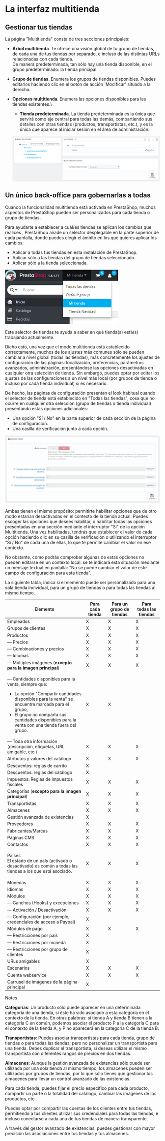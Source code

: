 # La interfaz multitienda

## Gestionar tus tiendas <a href="#lainterfazmultitienda-gestionartustiendas" id="lainterfazmultitienda-gestionartustiendas"></a>

La página "Multitienda" consta de tres secciones principales:

* **Árbol multitienda**. Te ofrece una visión global de tu grupo de tiendas, de cada una de tus tiendas por separado, e incluso de las distintas URLs relacionadas con cada tienda.\
  &#x20;De manera predeterminada, tan sólo hay una tienda disponible, en el grupo predeterminado: la tienda principal.
* **Grupo de tiendas**. Enumera los grupos de tiendas disponibles. Puedes editarlos haciendo clic en el botón de acción 'Modificar' situado a la derecha.
*   **Opciones multitienda**. Enumera las opciones disponibles para las tiendas existentes.\


    * **Tienda predeterminada**. La tienda predeterminada es la única que servirá como eje central para todas las demás, compartiendo sus detalles con otras tiendas (productos, transportistas, etc.), y es la única que aparece al iniciar sesión en el área de administración.

    ![](../../../.gitbook/assets/54887500.png)

## Un único back-office para gobernarlas a todas <a href="#lainterfazmultitienda-ununicoback-officeparagobernarlasatodas" id="lainterfazmultitienda-ununicoback-officeparagobernarlasatodas"></a>

Cuando la funcionalidad multitienda está activada en PrestaShop, muchos aspectos de PrestaShop pueden ser personalizados para cada tienda o grupo de tiendas.

Para ayudarte a establecer a cuál/es tiendas se aplican los cambios que realices , PrestaShop añade un selector desplegable en la parte superior de cada pantalla, donde puedes elegir el ámbito en los que quieres aplicar los cambios:

* Aplicar a todas tus tiendas en esta instalación de PrestaShop.
* Aplicar sólo a las tiendas del grupo de tiendas seleccionado.
* Aplicar sólo a la tienda seleccionada.&#x20;

![](../../../.gitbook/assets/54887504.png)

Este selector de tiendas te ayuda a saber en qué tienda(s) está(s) trabajando actualmente.

Dicho esto, una vez que el modo multitienda está establecido correctamente, muchos de los ajustes más comunes sólo se pueden cambiar a nivel global (todas las tiendas), más concretamente los ajustes de configuración de las páginas: localización, preferencias, parámetros avanzados, administración, presentándose las opciones desactivadas en cualquier otra selección de tienda. Sin embargo, puedes optar por editar los ajustes de las configuraciones a un nivel más local (por grupos de tienda o incluso por cada tienda individual) si es necesario.

De hecho, las páginas de configuración presentan el look habitual cuando el selector de tienda está establecido en "Todas las tiendas", cosa que no ocurre en cualquier otra selección (grupo de tiendas o tienda individual) presentando estas opciones adicionales:

* Una opción "Sí / No" en la parte superior de cada sección de la página de configuración.
* Una casilla de verificación junto a cada opción.

![](../../../.gitbook/assets/54887508.png)

Ambas tienen el mismo propósito: permitirte habilitar opciones que de otro modo estarían desactivadas en el contexto de la tienda actual. Puedes escoger las opciones que desees habilitar, o habilitar todas las opciones presentadas en una sección mediante el interruptor "Sí" de la opción Multitienda. Una vez habilitadas, tendrás que establecer el valor de cada opción haciendo clic en su casilla de verificación o utilizando el interruptor "Sí / No" de cada una de ellas, lo que te permite cambiar el valor en ese contexto.&#x20;

No obstante, como podrás comprobar algunas de estas opciones no pueden editarse en un contexto local: se te indicará esta situación mediante un mensaje textual en pantalla: "No se puede cambiar el valor de este campo de configuración para esta tienda".

La siguiente tabla, indica si el elemento puede ser personalizado para una sola tienda individual, para un grupo de tiendas o para todas las tiendas al mismo tiempo.

| Elemento                                                                                                                                                                                                                                                                          | Para cada tienda | Para un grupo de tiendas | Para todas las tiendas |
| --------------------------------------------------------------------------------------------------------------------------------------------------------------------------------------------------------------------------------------------------------------------------------- | ---------------- | ------------------------ | ---------------------- |
| Empleados                                                                                                                                                                                                                                                                         | X                | X                        | X                      |
| Grupos de clientes                                                                                                                                                                                                                                                                | X                | X                        | X                      |
| Productos                                                                                                                                                                                                                                                                         | X                | X                        | X                      |
| — Precios                                                                                                                                                                                                                                                                         | X                | X                        | X                      |
| — Combinaciones y precios                                                                                                                                                                                                                                                         | X                | X                        | X                      |
| — Idiomas                                                                                                                                                                                                                                                                         | X                | X                        | X                      |
| — Múltiples imágenes (**excepto para la imagen principal**)                                                                                                                                                                                                                       | X                | X                        | X                      |
| <p>— Cantidades disponibles para la venta, siempre que:</p><ul><li>La opción "Compartir cantidades disponibles para la venta" se encuentre marcada para el grupo,</li><li>El grupo no comparta sus cantidades disponibles para la venta con una tienda fuera del grupo.</li></ul> | X                | X                        |                        |
| — Toda otra información (descripción, etiquetas, URL amigable, etc.)                                                                                                                                                                                                              | X                | X                        | X                      |
| Atributos y valores del catálogo                                                                                                                                                                                                                                                  | X                | X                        | X                      |
| Descuentos: reglas de carrito                                                                                                                                                                                                                                                     | X                |                          |                        |
| Descuentos: reglas del catálogo                                                                                                                                                                                                                                                   | X                |                          |                        |
| Impuestos: Reglas de impuestos fiscales                                                                                                                                                                                                                                           | X                | X                        | X                      |
| Categorías (**excepto para la imagen principal**)                                                                                                                                                                                                                                 | X                | X                        | X                      |
| Transportistas                                                                                                                                                                                                                                                                    | X                | X                        | X                      |
| Almacenes                                                                                                                                                                                                                                                                         | X                | X                        | X                      |
| Gestión avanzada de existencias                                                                                                                                                                                                                                                   | X                |                          |                        |
| Proveedores                                                                                                                                                                                                                                                                       | X                | X                        | X                      |
| Fabricantes/Marcas                                                                                                                                                                                                                                                                | X                | X                        | X                      |
| Páginas CMS                                                                                                                                                                                                                                                                       | X                | X                        | X                      |
| Contactos                                                                                                                                                                                                                                                                         | X                | X                        | X                      |
| <p>Países<br> El estado de un país (activado o desactivado) es común a todas las tiendas a los que está asociado.</p>                                                                                                                                                             | X                | X                        | X                      |
| Monedas                                                                                                                                                                                                                                                                           | X                | X                        | X                      |
| Idiomas                                                                                                                                                                                                                                                                           | X                | X                        | X                      |
| Módulos                                                                                                                                                                                                                                                                           | X                | X                        | X                      |
| — Ganchos (Hooks) y excepciones                                                                                                                                                                                                                                                   | X                | X                        | X                      |
| — Activación / Desactivación                                                                                                                                                                                                                                                      | X                | X                        | X                      |
| — Configuración (por ejemplo, credenciales de acceso a Paypal)                                                                                                                                                                                                                    | X                |                          |                        |
| Módulos de pago                                                                                                                                                                                                                                                                   | X                | X                        | X                      |
| — Restricciones por país                                                                                                                                                                                                                                                          | X                |                          |                        |
| — Restricciones por moneda                                                                                                                                                                                                                                                        | X                |                          |                        |
| — Restricciones por grupo de clientes                                                                                                                                                                                                                                             | X                |                          |                        |
| URLs amigables                                                                                                                                                                                                                                                                    | X                |                          |                        |
| Escenarios                                                                                                                                                                                                                                                                        | X                | X                        | X                      |
| Cuenta webservice                                                                                                                                                                                                                                                                 | X                | X                        | X                      |
| Carrusel de imágenes de la página principal                                                                                                                                                                                                                                       | X                |                          |                        |

Notes

**Categorías**: Un producto sólo puede aparecer en una determinada categoría de una tienda, si éste ha sido asociado a esta categoría en el contexto de la tienda. En otras palabras: si tienda A y tienda B tienen a la categoría C en común, podemos asociar el producto P a la categoría C para el contexto de la tienda A, y P no aparecerá en la categoría C de la tienda B.

**Transportistas**: Puedes asociar transportistas para cada tienda, grupo de tiendas o para todas las tiendas; pero no personalizar un transportista para una tienda. Debes duplicar el transportista, si deseas utilizar el mismo transportista con diferentes rangos de precios en dos tiendas.

**Almacenes**: Aunque la gestión avanzada de existencias sólo puede ser utilizada por una sola tienda al mismo tiempo, los almacenes pueden ser utilizados por grupos de tiendas, por lo que sólo tienes que gestionar los almacenes para llevar un control avanzado de las existencias.

Para cada tienda, puedes fijar el precio específico para cada producto, compartir un parte o la totalidad del catálogo, cambiar las imágenes de los productos, etc.

Puedes optar por compartir las cuentas de los clientes entre tus tiendas, permitiendo a tus clientes utilizar sus credenciales para todas las tiendas, e incluso conectarse a cada una de tus tiendas de manera transparente.

A través del gestor avanzado de existencias, puedes gestionar con mayor precisión las asociaciones entre tus tiendas y tus almacenes.
